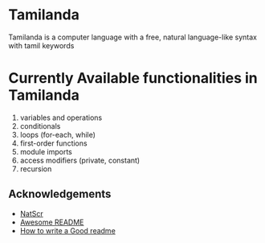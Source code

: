 
# Tamilanda
Tamilanda is a  computer language with a free, natural language-like syntax with tamil keywords

# Currently Available functionalities in Tamilanda

1. variables and operations
2. conditionals
3. loops (for-each, while)
4. first-order functions
5. module imports
6. access modifiers (private, constant)
7. recursion





## Acknowledgements

 - [NatScr](https://awesomeopensource.com/project/elangosundar/awesome-README-templates)
 - [Awesome README](https://github.com/matiassingers/awesome-readme)
 - [How to write a Good readme](https://bulldogjob.com/news/449-how-to-write-a-good-readme-for-your-github-project)

